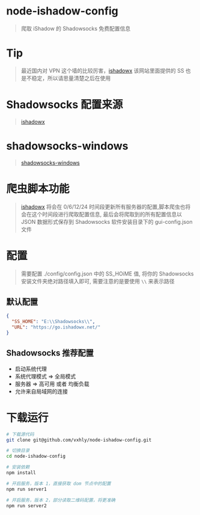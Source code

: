 # node-ishadow-config

> 爬取 iShadow 的 Shadowsocks 免费配置信息

# Tip

> 最近国内对 VPN 这个墙的比较厉害，[ishadowx](https://go.ishadowx.net/) 该网站里面提供的 SS 也是不稳定，所以请思量清楚之后在使用

# Shadowsocks 配置来源

> [ishadowx](https://go.ishadowx.net/)

# shadowsocks-windows

> [shadowsocks-windows](https://github.com/shadowsocks/shadowsocks-windows/releases)

# 爬虫脚本功能

> [ishadowx](https://go.ishadowx.net/) 将会在 0/6/12/24 时间段更新所有服务器的配置,脚本爬虫也将会在这个时间段进行爬取配置信息, 最后会将爬取到的所有配置信息以 JSON 数据形式保存到 Shadowsocks 软件安装目录下的 gui-config.json 文件

# 配置

> 需要配置 ./config/config.json 中的 SS_HOiME 值, 将你的 Shadowsocks 安装文件夹绝对路径填入即可, 需要注意的是要使用 `\\` 来表示路径

## 默认配置

```json
{
  "SS_HOME": "E:\\Shadowsocks\\",
  "URL": "https://go.ishadowx.net/"
}
```

## Shadowsocks 推荐配置

- 启动系统代理
- 系统代理模式 => 全局模式
- 服务器 => 高可用 或者 均衡负载
- 允许来自局域网的连接

# 下载运行

```bash
# 下载源代码
git clone git@github.com/vxhly/node-ishadow-config.git

# 切换目录
cd node-ishadow-config

# 安装依赖
npm install

# 开启服务，版本 1，直接获取 dom 节点中的配置
npm run server1

# 开启服务，版本 2，部分读取二维码配置，将更准确
npm run server2
```
